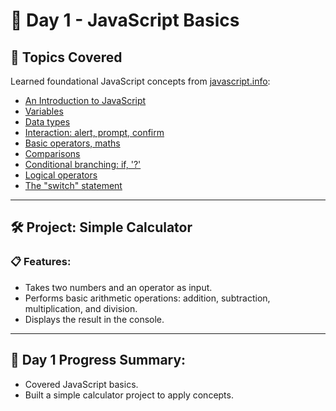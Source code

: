 # 📘 Day 1 - JavaScript Basics

## 📖 Topics Covered
Learned foundational JavaScript concepts from [javascript.info](https://javascript.info/):

- [An Introduction to JavaScript](https://javascript.info/intro)
- [Variables](https://javascript.info/variables)
- [Data types](https://javascript.info/types)
- [Interaction: alert, prompt, confirm](https://javascript.info/alert-prompt-confirm)
- [Basic operators, maths](https://javascript.info/operators)
- [Comparisons](https://javascript.info/comparison)
- [Conditional branching: if, '?'](https://javascript.info/ifelse)
- [Logical operators](https://javascript.info/logical-operators)
- [The "switch" statement](https://javascript.info/switch)

---

## 🛠️ Project: Simple Calculator

### 📋 **Features:**
- Takes two numbers and an operator as input.
- Performs basic arithmetic operations: addition, subtraction, multiplication, and division.
- Displays the result in the console.

---

## 📅 **Day 1 Progress Summary:**
- Covered JavaScript basics.
- Built a simple calculator project to apply concepts.